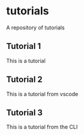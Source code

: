 # tutorials
A repository of tutorials

## Tutorial 1
This is a tutorial

## Tutorial 2
This is a tutorial from vscode

## Tutorial 3 
This is a tutorial from the CLI